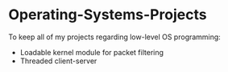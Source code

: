 # Operating-Systems-Projects
To keep all of my projects regarding low-level OS programming:
- Loadable kernel module for packet filtering
- Threaded client-server
